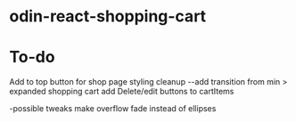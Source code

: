 # odin-react-shopping-cart


# To-do
Add to top button for shop page
styling cleanup
--add transition from min > expanded shopping cart
add Delete/edit buttons to cartItems 

-possible tweaks
make overflow fade instead of ellipses